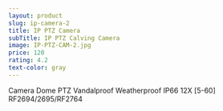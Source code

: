 ```yaml
---
layout: product
slug: ip-camera-2
title: IP PTZ Camera
subTitle: IP PTZ Calving Camera
image: IP-PTZ-CAM-2.jpg
price: 120
rating: 4.2
text-color: gray
---
```


Camera Dome PTZ Vandalproof Weatherproof IP66 12X [5-60] RF2694/2695/RF2764